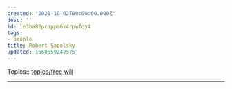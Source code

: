 ```yaml
---
created: '2021-10-02T00:00:00.000Z'
desc: ''
id: le3ba82pcappa6k4rpwfqy4
tags:
- people
title: Robert Sapolsky
updated: 1660659242575
---
```

   
Topics::  [topics/free will](../../topics/free%20will.md)   
   
   
---